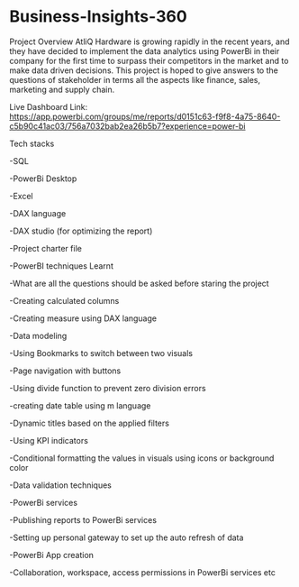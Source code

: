 # Business-Insights-360

Project Overview
AtliQ Hardware is growing rapidly in the recent years, and they have decided to implement the data analytics using PowerBi in their company for the first time to surpass their competitors in the market and to make data driven decisions. This project is hoped to give answers to the questions of stakeholder in terms all the aspects like finance, sales, marketing and supply chain.

Live Dashboard Link:
https://app.powerbi.com/groups/me/reports/d0151c63-f9f8-4a75-8640-c5b90c41ac03/756a7032bab2ea26b5b7?experience=power-bi


Tech stacks

-SQL

-PowerBi Desktop

-Excel

-DAX language

-DAX studio (for optimizing the report)

-Project charter file

-PowerBI techniques Learnt

-What are all the questions should be asked before staring the project

-Creating calculated columns

-Creating measure using DAX language

-Data modeling

-Using Bookmarks to switch between two visuals

-Page navigation with buttons

-Using divide function to prevent zero division errors

-creating date table using m language

-Dynamic titles based on the applied filters

-Using KPI indicators

-Conditional formatting the values in visuals using icons or background color

-Data validation techniques

-PowerBi services

-Publishing reports to PowerBi services

-Setting up personal gateway to set up the auto refresh of data

-PowerBi App creation

-Collaboration, workspace, access permissions in PowerBi services etc




